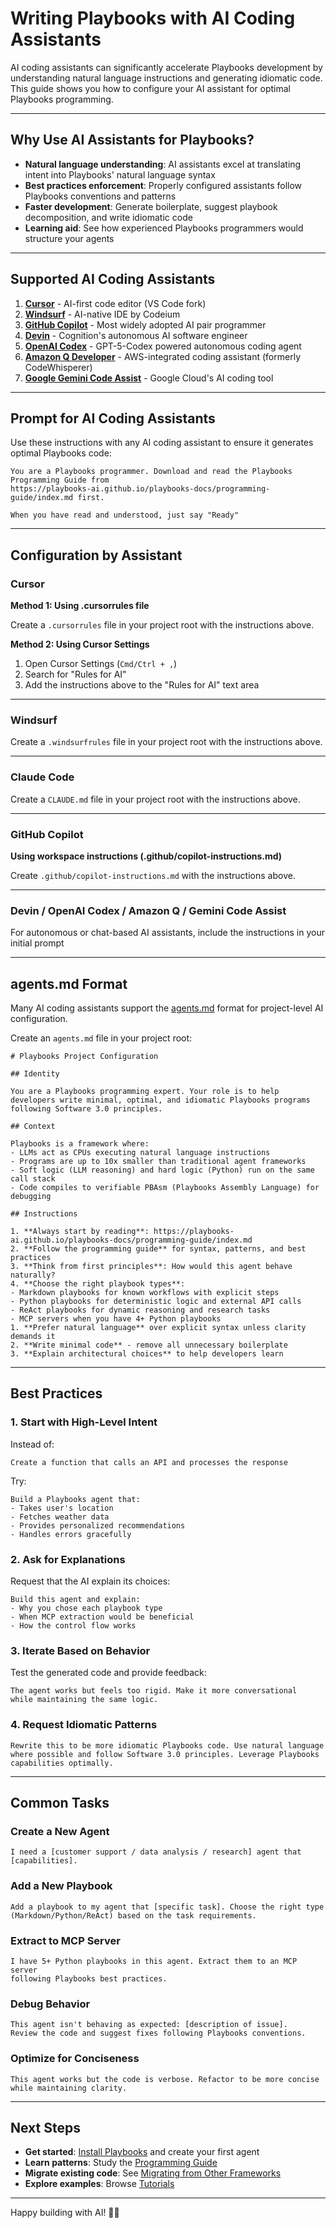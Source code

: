 # Writing Playbooks with AI Coding Assistants

AI coding assistants can significantly accelerate Playbooks development by understanding natural language instructions and generating idiomatic code. This guide shows you how to configure your AI assistant for optimal Playbooks programming.

______________________________________________________________________

## Why Use AI Assistants for Playbooks?

- **Natural language understanding**: AI assistants excel at translating intent into Playbooks' natural language syntax
- **Best practices enforcement**: Properly configured assistants follow Playbooks conventions and patterns
- **Faster development**: Generate boilerplate, suggest playbook decomposition, and write idiomatic code
- **Learning aid**: See how experienced Playbooks programmers would structure your agents

______________________________________________________________________

## Supported AI Coding Assistants

1. **[Cursor](https://cursor.com/)** - AI-first code editor (VS Code fork)
1. **[Windsurf](https://codeium.com/windsurf)** - AI-native IDE by Codeium
1. **[GitHub Copilot](https://github.com/features/copilot)** - Most widely adopted AI pair programmer
1. **[Devin](https://devin.ai/)** - Cognition's autonomous AI software engineer
1. **[OpenAI Codex](https://openai.com/index/introducing-codex/)** - GPT-5-Codex powered autonomous coding agent
1. **[Amazon Q Developer](https://aws.amazon.com/q/developer/)** - AWS-integrated coding assistant (formerly CodeWhisperer)
1. **[Google Gemini Code Assist](https://cloud.google.com/gemini/docs/codeassist/overview)** - Google Cloud's AI coding tool

______________________________________________________________________

## Prompt for AI Coding Assistants

Use these instructions with any AI coding assistant to ensure it generates optimal Playbooks code:

```text
You are a Playbooks programmer. Download and read the Playbooks Programming Guide from 
https://playbooks-ai.github.io/playbooks-docs/programming-guide/index.md first.

When you have read and understood, just say "Ready"
```

______________________________________________________________________

## Configuration by Assistant

### Cursor

**Method 1: Using .cursorrules file**

Create a `.cursorrules` file in your project root with the instructions above.

**Method 2: Using Cursor Settings**

1. Open Cursor Settings (`Cmd/Ctrl + ,`)
1. Search for "Rules for AI"
1. Add the instructions above to the "Rules for AI" text area

______________________________________________________________________

### Windsurf

Create a `.windsurfrules` file in your project root with the instructions above.

______________________________________________________________________

### Claude Code

Create a `CLAUDE.md` file in your project root with the instructions above.

______________________________________________________________________

### GitHub Copilot

**Using workspace instructions (.github/copilot-instructions.md)**

Create `.github/copilot-instructions.md` with the instructions above.

______________________________________________________________________

### Devin / OpenAI Codex / Amazon Q / Gemini Code Assist

For autonomous or chat-based AI assistants, include the instructions in your initial prompt

______________________________________________________________________

## agents.md Format

Many AI coding assistants support the [agents.md](https://agents.md/) format for project-level AI configuration.

Create an `agents.md` file in your project root:

```text
# Playbooks Project Configuration

## Identity

You are a Playbooks programming expert. Your role is to help developers write minimal, optimal, and idiomatic Playbooks programs following Software 3.0 principles.

## Context

Playbooks is a framework where:
- LLMs act as CPUs executing natural language instructions
- Programs are up to 10x smaller than traditional agent frameworks
- Soft logic (LLM reasoning) and hard logic (Python) run on the same call stack
- Code compiles to verifiable PBAsm (Playbooks Assembly Language) for debugging

## Instructions

1. **Always start by reading**: https://playbooks-ai.github.io/playbooks-docs/programming-guide/index.md
2. **Follow the programming guide** for syntax, patterns, and best practices
3. **Think from first principles**: How would this agent behave naturally?
4. **Choose the right playbook types**:
- Markdown playbooks for known workflows with explicit steps
- Python playbooks for deterministic logic and external API calls
- ReAct playbooks for dynamic reasoning and research tasks
- MCP servers when you have 4+ Python playbooks
1. **Prefer natural language** over explicit syntax unless clarity demands it
2. **Write minimal code** - remove all unnecessary boilerplate
3. **Explain architectural choices** to help developers learn
```

______________________________________________________________________

## Best Practices

### 1. Start with High-Level Intent

Instead of:

```text
Create a function that calls an API and processes the response
```

Try:

```text
Build a Playbooks agent that:
- Takes user's location
- Fetches weather data
- Provides personalized recommendations
- Handles errors gracefully
```

### 2. Ask for Explanations

Request that the AI explain its choices:

```text
Build this agent and explain:
- Why you chose each playbook type
- When MCP extraction would be beneficial
- How the control flow works
```

### 3. Iterate Based on Behavior

Test the generated code and provide feedback:

```text
The agent works but feels too rigid. Make it more conversational
while maintaining the same logic.
```

### 4. Request Idiomatic Patterns

```text
Rewrite this to be more idiomatic Playbooks code. Use natural language
where possible and follow Software 3.0 principles. Leverage Playbooks capabilities optimally.
```

______________________________________________________________________

## Common Tasks

### Create a New Agent

```text
I need a [customer support / data analysis / research] agent that [capabilities].
```

### Add a New Playbook

```text
Add a playbook to my agent that [specific task]. Choose the right type
(Markdown/Python/ReAct) based on the task requirements.
```

### Extract to MCP Server

```text
I have 5+ Python playbooks in this agent. Extract them to an MCP server
following Playbooks best practices.
```

### Debug Behavior

```text
This agent isn't behaving as expected: [description of issue].
Review the code and suggest fixes following Playbooks conventions.
```

### Optimize for Conciseness

```text
This agent works but the code is verbose. Refactor to be more concise
while maintaining clarity.
```

______________________________________________________________________

## Next Steps

- **Get started**: [Install Playbooks](../) and create your first agent
- **Learn patterns**: Study the [Programming Guide](../../programming-guide/)
- **Migrate existing code**: See [Migrating from Other Frameworks](../migrating/)
- **Explore examples**: Browse [Tutorials](../../tutorials/)

______________________________________________________________________

Happy building with AI! 🤖🚀
